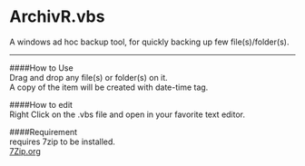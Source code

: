 ArchivR.vbs
=========  
A windows ad hoc backup tool, for quickly backing up few file(s)/folder(s).
__________________________

####How to Use  
Drag and drop any file(s) or folder(s) on it.  
A copy of the item will be created with date-time tag.

####How to edit  
Right Click on the .vbs file and open in your favorite text editor.
  
####Requirement  
requires 7zip to be installed.  
[7Zip.org](http://www.7-zip.org/download.html)

